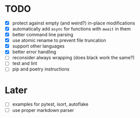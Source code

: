 # TODO

* [x] protect against empty (and weird?) in-place modifications
* [x] automatically add `async` for functions with `await` in them
* [x] better command line parsing
* [x] use atomic rename to prevent file truncation
* [x] support other languages
* [x] better error handling
* [ ] reconsider always wrapping (does black work the same?)
* [ ] test and lint
* [ ] pip and poetry instructions

# Later

* [ ] examples for pytest, isort, autoflake
* [ ] use proper markdown parser
